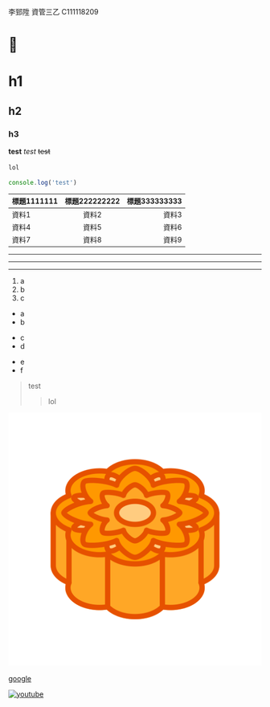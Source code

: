李郅陞 資管三乙 C111118209

# 🤔

# h1
## h2
### h3

**test**
*test*
~~test~~

`lol`


```js
console.log('test')
```

| 標題1111111 | 標題222222222 | 標題333333333 |
| :-------- | :--------: | --------: |
| 資料1    | 資料2    | 資料3    |
| 資料4    | 資料5    | 資料6    |
| 資料7    | 資料8    | 資料9    |

---
***
___

1. a
2. b
3. c

* a
* b
+ c
+ d
- e
- f

> test
>> lol

![food](images/food.png)

[google](https://www.google.com/)

[![youtube](https://img.youtube.com/vi/dQw4w9WgXcQ/maxresdefault.jpg)](https://www.youtube.com/watch?v=dQw4w9WgXcQ)
